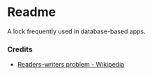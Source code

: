 # Readme
A lock frequently used in database-based apps.

### Credits
- [Readers–writers problem - Wikipedia](https://www.wikipedia.org/wiki/Readers%E2%80%93writers_problem)
